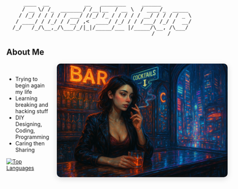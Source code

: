 
<!-- <p align="center">
  <img src="assets/avatar_pluck3deye.svg" alt="Pluck3dEye Avatar" width="140" height="140" style="border-radius:50%; box-shadow:0 4px 16px rgba(0,0,0,0.15); margin-bottom: 10px;" />
</p> -->

<pre align="center">
    ____  __           __   ________     ______          
   / __ \/ /_  _______/ /__|__  / __ \  / ____/_  _____ 
  / /_/ / / / / / ___/ //_/ /_ / / / / / __/ / / / / _ \
 / ____/ / /_/ / /__/ ,<  ____/ /_/ / / /___/ /_/ /  __/
/_/   /_/\__,_/\___/_/|_|/_____/___ |/_____/\__, /\___/ 
                                           /____/      
</pre>

## About Me

<div style="display: flex; align-items: center; justify-content: space-between; gap: 20px;">
  <div style="flex: 1;">
    <ul>
      <li>Trying to begin again my life</li>
      <li>Learning breaking and hacking stuff</li>
      <li>DIY Designing, Coding, Programming</li>
      <li>Caring then Sharing</li>
    </ul>
    <div>
      <a href="https://github.com/Pluck3dEye">
        <img src="https://github-readme-stats.vercel.app/api/top-langs/?username=Pluck3dEye&layout=compact&theme=tokyonight&hide_border=true" alt="Top Languages" />
      </a>
    </div>
  </div>
  <div style="flex-shrink: 0;">
    <img src="assets/public/smoking-hot-girl-2.png" 
         alt="AI Smoking Hot Girl by Dung Khanh Viet Nguyen" 
         style="max-width: 450px; width: 100%; border-radius: 10px; box-shadow: 0 4px 16px rgba(0,0,0,0.15);" />
  </div>
</div>




